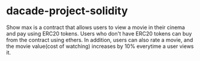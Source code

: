 # dacade-project-solidity
Show max is a contract that allows users to view a movie in their cinema and pay using ERC20 tokens. Users who don't have ERC20 tokens can buy from the contract using ethers.
In addition, users can also rate a movie, and the movie value(cost of watching) increases by 10% everytime a user views it.
